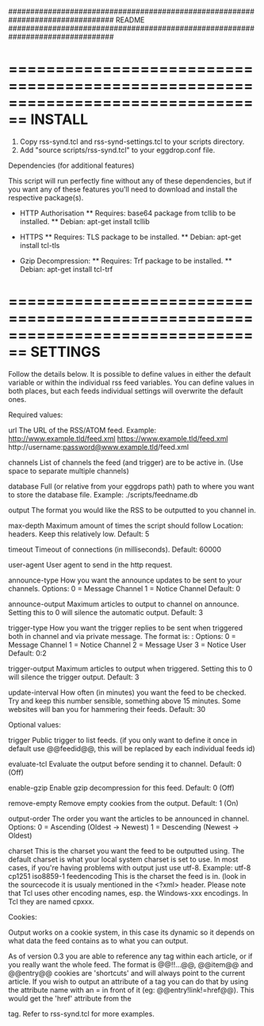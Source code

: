 ################################################################################
  README
################################################################################

================================================================================
INSTALL
================================================================================

1. Copy rss-synd.tcl and rss-synd-settings.tcl to your scripts directory.
2. Add "source scripts/rss-synd.tcl" to your eggdrop.conf file.

Dependencies (for additional features)

 This script will run perfectly fine without any of these dependencies, but
  if you want any of these features you'll need to download and install the
  respective package(s).

* HTTP Authorisation
** Requires: base64 package from tcllib to be installed.
** Debian: apt-get install tcllib

* HTTPS
** Requires: TLS package to be installed.
** Debian: apt-get install tcl-tls

* Gzip Decompression:
** Requires: Trf package to be installed.
** Debian: apt-get install tcl-trf

================================================================================
SETTINGS
================================================================================

 Follow the details below. It is possible to define values in either the
  default variable or within the individual rss feed variables. You can define
  values in both places, but each feeds individual settings will overwrite the
  default ones.

Required values:

url             The URL of the RSS/ATOM feed.
                 Example: http://www.example.tld/feed.xml
                          https://www.example.tld/feed.xml
                          http://username:password@www.example.tld/feed.xml

channels        List of channels the feed (and trigger) are to be active in.
                  (Use space to separate multiple channels)

database        Full (or relative from your eggdrops path) path to where you
                  want to store the database file.
                 Example: ./scripts/feedname.db

output           The format you would like the RSS to be outputted to you
                  channel in.

max-depth        Maximum amount of times the script should follow Location:
                  headers. Keep this relatively low.
                 Default: 5

timeout          Timeout of connections (in milliseconds).
                 Default: 60000

user-agent       User agent to send in the http request.

announce-type    How you want the announce updates to be sent to your
                  channels.
                  Options:
                   0 = Message Channel
                   1 = Notice Channel
                 Default: 0

announce-output  Maximum articles to output to channel on announce. Setting this
                  to 0 will silence the automatic output.
                 Default: 3

trigger-type     How you want the trigger replies to be sent when triggered
                  both in channel and via private message.
                  The format is: <channel>:<privmsg>
                  Options:
                   0 = Message Channel
                   1 = Notice Channel
                   2 = Message User
                   3 = Notice User
                 Default: 0:2

trigger-output   Maximum articles to output when triggered. Setting this to 0 will
                  silence the trigger output.
                 Default: 3

update-interval  How often (in minutes) you want the feed to be checked. Try
                  and keep this number sensible, something above 15 minutes.
                  Some websites will ban you for hammering their feeds.
                 Default: 30

Optional values:

trigger          Public trigger to list feeds. (if you only want to define it
                  once in default use @@feedid@@, this will be replaced by
                  each individual feeds id)

evaluate-tcl     Evaluate the output before sending it to channel.
                 Default: 0 (Off)

enable-gzip      Enable gzip decompression for this feed.
                 Default: 0 (Off)

remove-empty     Remove empty cookies from the output.
                 Default: 1 (On)

output-order     The order you want the articles to be announced in channel.
                 Options:
                  0 = Ascending (Oldest -> Newest)
                  1 = Descending (Newest -> Oldest)

charset          This is the charset you want the feed to be outputted using.
                  The default charset is what your local system charset is set
                  to use. In most cases, if you're having problems with output
                  just use utf-8.
                 Example: utf-8
                          cp1251
                          iso8859-1
feedencoding 	This is the charset the feed is in. (look in the sourcecode 
                it is usualy mentioned in the <?xml> header. Please note that
				Tcl uses other encoding names, esp. the Windows-xxx encodings.
				In Tcl they are named cpxxx.
				

Cookies:

  Output works on a cookie system, in this case its dynamic so it depends on
   what data the feed contains as to what you can output.

  As of version 0.3 you are able to reference any tag within each article, or
   if you really want the whole feed. The format is @@<tag>!<subtag>!...@@,
   @@item@@ and @@entry@@ cookies are 'shortcuts' and will always point to the
   current article. If you wish to output an attribute of a tag you can do that
   by using the attribute name with an = in front of it
   (eg: @@entry!link!=href@@). This would get the 'href' attribute from the
   <link> tag. Refer to rss-synd.tcl for more examples.
